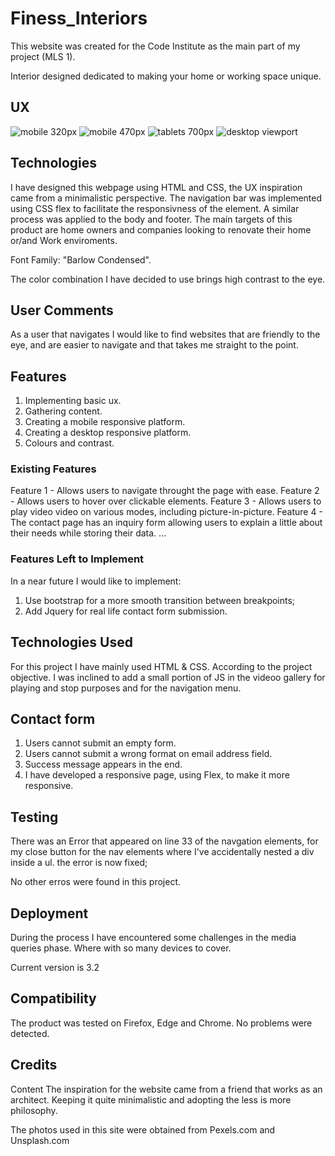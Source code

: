 # Finess_Interiors

This website was created for the Code Institute as the main part of my project (MLS 1).

Interior designed dedicated to making your home or working space unique.

## UX

![mobile 320px](https://github.com/fdasabino/Finess_Interios/blob/39a46fbfb66d44fae49c7333db10eee47d275835/assets/images/frames/320-home.jpg)
![mobile 470px](https://github.com/fdasabino/Finess_Interios/blob/39a46fbfb66d44fae49c7333db10eee47d275835/assets/images/frames/470-home.jpg)
![tablets 700px](https://github.com/fdasabino/Finess_Interios/blob/39a46fbfb66d44fae49c7333db10eee47d275835/assets/images/frames/700-home.jpg)
![desktop viewport](https://github.com/fdasabino/Finess_Interios/blob/39a46fbfb66d44fae49c7333db10eee47d275835/assets/images/frames/large-home.jpg)

## Technologies

I have designed this webpage using HTML and CSS, the UX inspiration came from a minimalistic perspective.
The navigation bar was implemented using CSS flex to facilitate the responsivness of the element.
A similar process was applied to the body and footer.
The main targets of this product are home owners and companies looking to renovate their home or/and Work enviroments.

Font Family: "Barlow Condensed".

The color combination I have decided to use brings high contrast to the eye.

## User Comments

As a user that navigates I would like to find websites that are friendly to the eye, and are easier to navigate and that takes me straight to the point.

## Features

1. Implementing basic ux.
2. Gathering content.
3. Creating a mobile responsive platform.
4. Creating a desktop responsive platform.
5. Colours and contrast.

### Existing Features

Feature 1 - Allows users to navigate throught the page with ease.
Feature 2 - Allows users to hover over clickable elements.
Feature 3 - Allows users to play video video on various modes, including picture-in-picture.
Feature 4 - The contact page has an inquiry form allowing users to explain a little about their needs while storing their data.
...

### Features Left to Implement

In a near future I would like to implement:

1. Use bootstrap for a more smooth transition between breakpoints;
2. Add Jquery for real life contact form submission.

## Technologies Used

For this project I have mainly used HTML & CSS. According to the project objective.
I was inclined to add a small portion of JS in the videoo gallery for playing and stop purposes and for the navigation menu.

## Contact form

1. Users cannot submit an empty form.
2. Users cannot submit a wrong format on email address field.
3. Success message appears in the end.
4. I have developed a responsive page, using Flex, to make it more responsive.

## Testing

There was an Error that appeared on line 33 of the navgation elements, for my close button for the nav elements where I've accidentally nested a div inside a ul. the error is now fixed;

No other erros were found in this project.

## Deployment

During the process I have encountered some challenges in the media queries phase. Where with so many devices to cover.

Current version is 3.2

## Compatibility

The product was tested on Firefox, Edge and Chrome. No problems were detected.

## Credits

Content
The inspiration for the website came from a friend that works as an architect.
Keeping it quite minimalistic and adopting the less is more philosophy.

The photos used in this site were obtained from Pexels.com and Unsplash.com
